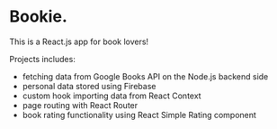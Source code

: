 # Bookie.

This is a React.js app for book lovers!

Projects includes:
- fetching data from Google Books API on the Node.js backend side
- personal data stored using Firebase
- custom hook importing data from React Context
- page routing with React Router
- book rating functionality using React Simple Rating component
